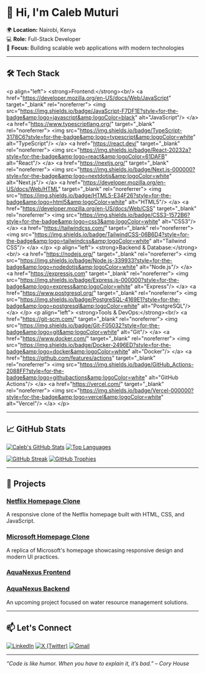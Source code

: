 # 👋 Hi, I'm Caleb Muturi

🌍 **Location:** Nairobi, Kenya  
💻 **Role:** Full-Stack Developer  
🎯 **Focus:** Building scalable web applications with modern technologies

---

## 🛠️ Tech Stack

<!-- Badges generated via https://github.com/qkrdmstlr3/techstack-generator -->
&lt;p align="left">
&lt;strong>Frontend:&lt;/strong>&lt;br/>
&lt;a href="https://developer.mozilla.org/en-US/docs/Web/JavaScript" target="_blank" rel="noreferrer">
&lt;img src="https://img.shields.io/badge/JavaScript-F7DF1E?style=for-the-badge&amp;logo=javascript&amp;logoColor=black" alt="JavaScript"/>
&lt;/a>
&lt;a href="https://www.typescriptlang.org/" target="_blank" rel="noreferrer">
&lt;img src="https://img.shields.io/badge/TypeScript-3178C6?style=for-the-badge&amp;logo=typescript&amp;logoColor=white" alt="TypeScript"/>
&lt;/a>
&lt;a href="https://react.dev/" target="_blank" rel="noreferrer">
&lt;img src="https://img.shields.io/badge/React-20232a?style=for-the-badge&amp;logo=react&amp;logoColor=61DAFB" alt="React"/>
&lt;/a>
&lt;a href="https://nextjs.org/" target="_blank" rel="noreferrer">
&lt;img src="https://img.shields.io/badge/Next.js-000000?style=for-the-badge&amp;logo=nextdotjs&amp;logoColor=white" alt="Next.js"/>
&lt;/a>
&lt;a href="https://developer.mozilla.org/en-US/docs/Web/HTML" target="_blank" rel="noreferrer">
&lt;img src="https://img.shields.io/badge/HTML5-E34F26?style=for-the-badge&amp;logo=html5&amp;logoColor=white" alt="HTML5"/>
&lt;/a>
&lt;a href="https://developer.mozilla.org/en-US/docs/Web/CSS" target="_blank" rel="noreferrer">
&lt;img src="https://img.shields.io/badge/CSS3-1572B6?style=for-the-badge&amp;logo=css3&amp;logoColor=white" alt="CSS3"/>
&lt;/a>
&lt;a href="https://tailwindcss.com/" target="_blank" rel="noreferrer">
&lt;img src="https://img.shields.io/badge/TailwindCSS-06B6D4?style=for-the-badge&amp;logo=tailwindcss&amp;logoColor=white" alt="Tailwind CSS"/>
&lt;/a>
&lt;/p>
&lt;p align="left">
&lt;strong>Backend & Database:&lt;/strong>&lt;br/>
&lt;a href="https://nodejs.org/" target="_blank" rel="noreferrer">
&lt;img src="https://img.shields.io/badge/Node.js-339933?style=for-the-badge&amp;logo=nodedotjs&amp;logoColor=white" alt="Node.js"/>
&lt;/a>
&lt;a href="https://expressjs.com" target="_blank" rel="noreferrer">
&lt;img src="https://img.shields.io/badge/Express.js-000000?style=for-the-badge&amp;logo=express&amp;logoColor=white" alt="Express"/>
&lt;/a>
&lt;a href="https://www.postgresql.org/" target="_blank" rel="noreferrer">
&lt;img src="https://img.shields.io/badge/PostgreSQL-4169E1?style=for-the-badge&amp;logo=postgresql&amp;logoColor=white" alt="PostgreSQL"/>
&lt;/a>
&lt;/p>
&lt;p align="left">
&lt;strong>Tools & DevOps:&lt;/strong>&lt;br/>
&lt;a href="https://git-scm.com/" target="_blank" rel="noreferrer">
&lt;img src="https://img.shields.io/badge/Git-F05032?style=for-the-badge&amp;logo=git&amp;logoColor=white" alt="Git"/>
&lt;/a>
&lt;a href="https://www.docker.com/" target="_blank" rel="noreferrer">
&lt;img src="https://img.shields.io/badge/Docker-2496ED?style=for-the-badge&amp;logo=docker&amp;logoColor=white" alt="Docker"/>
&lt;/a>
&lt;a href="https://github.com/features/actions" target="_blank" rel="noreferrer">
&lt;img src="https://img.shields.io/badge/GitHub_Actions-2088FF?style=for-the-badge&amp;logo=githubactions&amp;logoColor=white" alt="GitHub Actions"/>
&lt;/a>
&lt;a href="https://vercel.com/" target="_blank" rel="noreferrer">
&lt;img src="https://img.shields.io/badge/Vercel-000000?style=for-the-badge&amp;logo=vercel&amp;logoColor=white" alt="Vercel"/>
&lt;/a>
&lt;/p>

---

## 📈 GitHub Stats

[![Caleb's GitHub Stats](https://github-readme-stats-git-masterrstaa-rickstaa.vercel.app/api?username=CalebM7&show_icons=true&theme=tokyonight&custom_title=Caleb's%20GitHub%20Stats)](https://github.com/CalebM7)
[![Top Languages](https://github-readme-stats-git-masterrstaa-rickstaa.vercel.app/api/top-langs/?username=CalebM7&layout=compact&theme=tokyonight)](https://github.com/CalebM7)

[![GitHub Streak](https://streak-stats.demolab.com?user=CalebM7&theme=tokyonight&hide_border=true)](https://git.io/streak-stats)
[![GitHub Trophies](https://github-profile-trophy.vercel.app/?username=CalebM7&theme=tokyonight&no-frame=true&no-bg=true&margin-w=4)](https://github.com/CalebM7)

---

## 🚀 Projects

### [Netflix Homepage Clone](https://github.com/CalebM7/Netflix-Homepage-project)
A responsive clone of the Netflix homepage built with HTML, CSS, and JavaScript.

### [Microsoft Homepage Clone](https://github.com/CalebM7/Microsoft-HomePage-project)
A replica of Microsoft's homepage showcasing responsive design and modern UI practices.

### [AquaNexus Frontend](https://github.com/CalebM7/aqua-nexus-frontend)  
### [AquaNexus Backend](https://github.com/CalebM7/aqua-nexus-backend)
An upcoming project focused on water resource management solutions.

---

## 📫 Let's Connect

[![LinkedIn](https://img.shields.io/badge/LinkedIn-0A66C2?style=for-the-badge&logo=linkedin&logoColor=white)](https://www.linkedin.com/in/caleb-muturi-0160b520a/)
[![X (Twitter)](https://img.shields.io/badge/X-1A1A1A?style=for-the-badge&logo=x&logoColor=white)](https://twitter.com/caleb54924)
[![Gmail](https://img.shields.io/badge/Gmail-EA4335?style=for-the-badge&logo=gmail&logoColor=white)](mailto:calebmuturi54924@gmail.com)

---

*“Code is like humor. When you have to explain it, it’s bad.” – Cory House*
